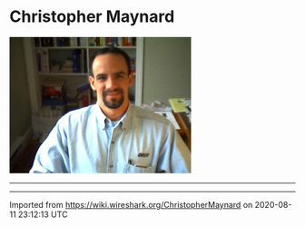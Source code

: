 # Christopher Maynard

![chris.jpg](uploads/__moin_import__/attachments/ChristopherMaynard/chris.jpg "chris.jpg")

-----

---

Imported from https://wiki.wireshark.org/ChristopherMaynard on 2020-08-11 23:12:13 UTC
